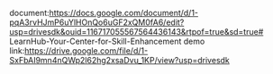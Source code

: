 document:https://docs.google.com/document/d/1-pqA3rvHJmP6uYlHOnQo6uGF2xQM0fA6/edit?usp=drivesdk&ouid=116717055567564436143&rtpof=true&sd=true# LearnHub-Your-Center-for-Skill-Enhancement
demo link:https://drive.google.com/file/d/1-SxFbAI9mn4nQWp2l62hg2xsaDvu_1KP/view?usp=drivesdk

